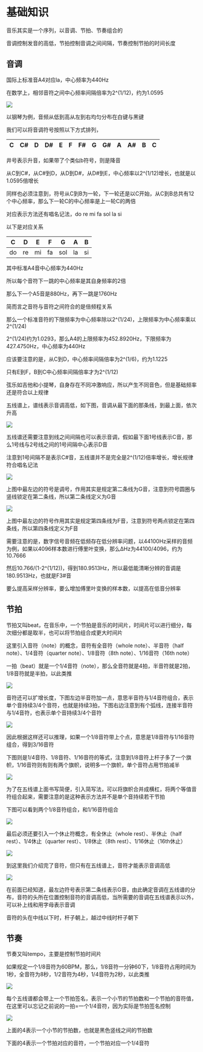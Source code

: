 # 基础知识

音乐其实是一个序列，以音调、节拍、节奏组合的

音调控制发音的高低，节拍控制音调之间间隔，节奏控制节拍的时间长度

## 音调

国际上标准音A4对应la，中心频率为440Hz

在数学上，相邻音符之间中心频率间隔倍率为2^(1/12)，约为1.0595

<img src="./img/piano_keyboard_layout.jpg"/>

以钢琴为例，音频从低到高从左到右均匀分布在白键与黑键

我们可以将音调符号按照以下方式排列，

| C  | C# | D  | D# | E  | F  | F# | G  | G# | A  | A# | B  | C  |
|:--:|:--:|:--:|:--:|:--:|:--:|:--:|:--:|:--:|:--:|:--:|:--:|:--:|

井号表示升音，如果带了个类似b符号，则是降音

从C到C#，从C#到D，从D到D#，从D#到E，中心频率以2^(1/12)增长，也就是以1.0595倍增长

同样也必须注意到，符号从C到B为一轮，下一轮还是以C开始，从C到B总共有12个中心频率，那么下一轮C的中心频率是上一轮C的两倍

对应表示方法还有唱名记法，do re mi fa sol la si

以下是对应关系

| C  | D  | E  | F  | G   | A  | B  |
|:--:|:--:|:--:|:--:|:---:|:--:|:--:|
| do | re | mi | fa | sol | la | si |

其中标准A4音中心频率为440Hz

所以每个音符下一跳的中心频率是其自身频率的2倍

那么下一个A5音是880Hz，再下一跳是1760Hz

简而言之音符与音符之间符合的是倍频程关系

那么一个标准音符的下限频率为中心频率除以2^(1/24)，上限频率为中心频率乘以2^(1/24)

2^(1/24)约为1.0293，那么A4的上限频率为452.8920Hz，下限频率为427.4750Hz，中心频率为440Hz

应该要注意的是，从C到D，中心频率间隔倍率为2^(1/6)，约为1.1225

只有E到F，B到C中心频率间隔倍率才为2^(1/12)

弦乐如吉他和小提琴，自身存在不同冲激响应，所以产生不同音色，但是基础频率还是符合以上规律

五线谱上，谱线表示音调高低，如下图，音调从最下面的那条线，到最上面，依次升高

<img src="./img/staff_line.png"/>

五线谱还需要注意到线之间间隔也可以表示音调，假如最下面1号线表示C音，那么1号线与2号线之间的1号间隔中心表示D音

注意到1号间隔不是表示C#音，五线谱并不是完全是2^(1/12)倍率增长，增长规律符合唱名记法

<img src="./img/how-to-read-sheet-music-images.png"/>

上图中最左边的符号是调号，作用其实是规定第二条线为G音，注意到符号圆圈与竖线锁定在第二条线，所以第二条线定义为G音

<img src="./img/how-to-read-sheet-music-images-1.png"/>

上图中最左边的符号作用其实是规定第四条线为F音，注意到符号两点锁定在第四条线，所以第四条线定义为F音

需要注意的是，数字信号音频在低频存在低分辨率问题，以44100Hz采样的音频为例，如果以4096样本数进行傅里叶变换，那么ΔHz为44100/4096，约为10.7666

然后10.766/(1-2^(1/12))，得到180.9513Hz，所以最低能清晰分辨的音调是180.9513Hz，也就是F3#音

要么提高采样分辨率，要么增加傅里叶变换的样本数，以提高在低音分辨率

## 节拍

节拍又叫beat，在音乐中，一个节拍是音乐的时间片，时间片可以进行细分，每次细分都是取半，也可以将节拍组合成更大时间片

这里引入音符（note）的概念，音符有全音符（whole note）、半音符（half note）、1/4音符（quarter note）、1/8音符（8th note）、1/16音符（16th note）

一拍（beat）就是一个1/4音符（note），那么全音符就是4拍，半音符就是2拍，1/8音符就是半拍，以此类推

<img src="./img/note-equation-1.png"/>

音符还可以扩增长度，下图左边半音符加一点，意思半音符与1/4音符组合，表示单个音持续3/4个音符，也就是持续3拍，下图右边注意到有个弧线，连接半音符与1/4音符，也表示单个音持续3/4个音符

<img src="./img/dot-and-ties.png"/>

因此根据这样还可以推理，如果一个1/8音符带上个点，意思是1/8音符与1/16音符组合，得到3/16音符

下图则是1/4音符、1/8音符、1/16音符的等式，注意到1/8音符上杆子多了一个旗帜，1/16音符则有则有两个旗帜，说明多一个旗帜，单个音符占用节拍减半

<img src="./img/note-equation-2.png"/>

为了在五线谱上面书写简便，引入简写法，可以将旗帜合并成横杠，将两个等值音符组合起来，需要注意的是这种表示方法并不是单个音持续若干节拍

下图可以看到两个1/8音符组合，和1/16音符组合

<img src="./img/note-equation-3.png"/>

最后必须还要引入一个休止符概念，有全休止（whole rest）、半休止（half rest）、1/4休止（quarter rest）、1/8休止（8th rest）、1/16休止（16th休止）

<img src="./img/note-and-rest.png"/>

到这里我们介绍完了音符，但只有在五线谱上，音符才能表示音调高低

<img src="./img/note-on-staff.png"/>

在前面已经知道，最左边符号表示第二条线表示G音，由此确定音调在五线谱的分布，音符的头所在位置控制音符的音调高低，当所需要的音调在五线谱表示以外，可以补上线和用字母表示音调

音符的头在中线以下时，杆子朝上，越过中线时杆子朝下

## 节奏

节奏又叫tempo，主要是控制节拍时间片

如果规定一个1/8音符为60BPM，那么，1/8音符一分钟60下，1/8音符占用时间为1秒，全音符为8秒，1/2音符为4秒，1/4音符为2秒，以此类推

<img src="./img/Tempo-Graphic-Update-Final-2.jpg"/>

每个五线谱都会带上一个节拍签名，表示一个小节的节拍数和一个节拍的音符值，在这里可以忘记之前说的一拍=一个1/4音符，因为实际是节拍签名控制

<img src="./img/beat-signature.png"/>

上面的4表示一个小节的节拍数，也就是黑色竖线之间的节拍数

下面的4表示一个节拍对应的音符，一个节拍对应一个1/4音符
